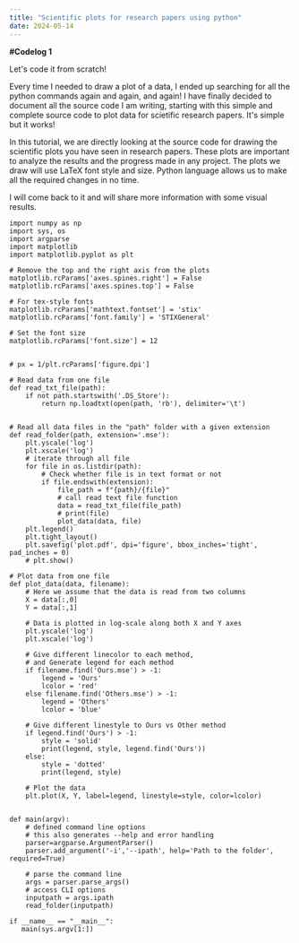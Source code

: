 ```yaml
---
title: "Scientific plots for research papers using python"
date: 2024-05-14
---
```



**#Codelog 1** 

Let's code it from scratch!

Every time I needed to draw a plot of a data, I ended up searching for all the python commands again and again, and again! 
I have finally decided to document all the source code I am writing, starting with this simple and complete source code to plot data for scietific research papers. It's simple but it works!

In this tutorial, we are directly looking at the source code for drawing the scientific plots you have seen in research papers. 
These plots are important to analyze the results and the progress made in any project. 
The plots we draw will use LaTeX font style and size. Python language allows us to make all the required changes in no time.

I will come back to it and will share more information with some visual results.

```
import numpy as np
import sys, os
import argparse
import matplotlib
import matplotlib.pyplot as plt

# Remove the top and the right axis from the plots
matplotlib.rcParams['axes.spines.right'] = False
matplotlib.rcParams['axes.spines.top'] = False

# For tex-style fonts
matplotlib.rcParams['mathtext.fontset'] = 'stix'
matplotlib.rcParams['font.family'] = 'STIXGeneral'

# Set the font size
matplotlib.rcParams['font.size'] = 12


# px = 1/plt.rcParams['figure.dpi']

# Read data from one file
def read_txt_file(path):
    if not path.startswith('.DS_Store'):
        return np.loadtxt(open(path, 'rb'), delimiter='\t')


# Read all data files in the "path" folder with a given extension
def read_folder(path, extension='.mse'):
    plt.yscale('log')
    plt.xscale('log')
    # iterate through all file 
    for file in os.listdir(path): 
        # Check whether file is in text format or not         
        if file.endswith(extension): 
            file_path = f"{path}/{file}"
            # call read text file function 
            data = read_txt_file(file_path) 
            # print(file)
            plot_data(data, file)
    plt.legend()
    plt.tight_layout()
    plt.savefig('plot.pdf', dpi='figure', bbox_inches='tight', pad_inches = 0)
    # plt.show()

# Plot data from one file
def plot_data(data, filename):
    # Here we assume that the data is read from two columns 
    X = data[:,0]
    Y = data[:,1]
    
    # Data is plotted in log-scale along both X and Y axes
    plt.yscale('log')
    plt.xscale('log')

    # Give different linecolor to each method,
    # and Generate legend for each method 
    if filename.find('Ours.mse') > -1:
        legend = 'Ours'
        lcolor = 'red'
    else filename.find('Others.mse') > -1:
        legend = 'Others'
        lcolor = 'blue'

    # Give different linestyle to Ours vs Other method
    if legend.find('Ours') > -1:
        style = 'solid'
        print(legend, style, legend.find('Ours'))
    else:
        style = 'dotted'
        print(legend, style)

    # Plot the data
    plt.plot(X, Y, label=legend, linestyle=style, color=lcolor)


def main(argv):
    # defined command line options
    # this also generates --help and error handling
    parser=argparse.ArgumentParser()
    parser.add_argument('-i','--ipath', help='Path to the folder', required=True)
    
    # parse the command line
    args = parser.parse_args()
    # access CLI options
    inputpath = args.ipath
    read_folder(inputpath)

if __name__ == "__main__":
   main(sys.argv[1:])
```
